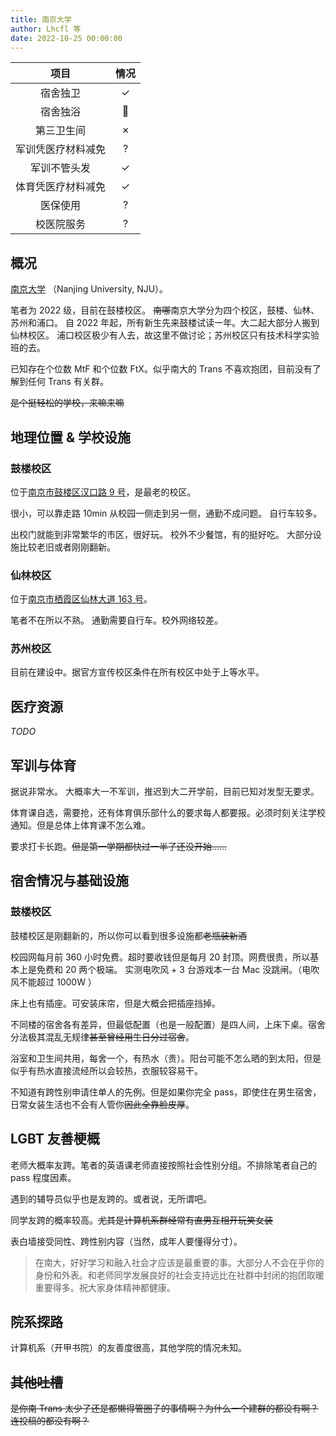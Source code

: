 ```yaml
---
title: 南京大学
author: Lhcfl 等
date: 2022-10-25 00:00:00
---
```


|项目|情况|
|:---:|:---:|
|宿舍独卫| ✓|
|宿舍独浴|🤔|
|第三卫生间|✗|
|军训凭医疗材料减免|?|
|军训不管头发|✓|
|体育凭医疗材料减免|✓|
|医保使用|?|
|校医院服务|?|

## 概况

[南京大学](https://www.nju.edu.cn/) （Nanjing University, NJU）。

笔者为 2022 级，目前在鼓楼校区。
~~南哪~~南京大学分为四个校区，鼓楼、仙林、苏州和浦口。
自 2022 年起，所有新生先来鼓楼试读一年。大二起大部分人搬到仙林校区。
浦口校区极少有人去，故这里不做讨论；苏州校区只有技术科学实验班的去。

已知存在个位数 MtF 和个位数 FtX。似乎南大的 Trans 不喜欢抱团，目前没有了解到任何 Trans 有关群。

~~是个挺轻松的学校，来嘛来嘛~~  

## 地理位置 & 学校设施

### 鼓楼校区

位于[南京市鼓楼区汉口路 9 号](https://amap.com/place/B00190B4AC)，是最老的校区。

很小，可以靠走路 10min 从校园一侧走到另一侧，通勤不成问题。
自行车较多。

出校门就能到非常繁华的市区，很好玩。
校外不少餐馆，有的挺好吃。
大部分设施比较老旧或者刚刚翻新。

### 仙林校区

位于[南京市栖霞区仙林大道 163 号](https://amap.com/place/B00190CVRT)。

笔者不在所以不熟。
通勤需要自行车。校外网络较差。

### 苏州校区

目前在建设中。据官方宣传校区条件在所有校区中处于上等水平。

## 医疗资源

_TODO_

## 军训与体育

据说非常水。
大概率大一不军训，推迟到大二开学前，目前已知对发型无要求。

体育课自选，需要抢，还有体育俱乐部什么的要求每人都要报。必须时刻关注学校通知。但是总体上体育课不怎么难。

要求打卡长跑。~~但是第一学期都快过一半了还没开始……~~

## 宿舍情况与基础设施

### 鼓楼校区

鼓楼校区是刚翻新的，所以你可以看到很多设施都~~老瓶装新酒~~  

校园网每月前 360 小时免费。超时要收钱但是每月 20 封顶。网费很贵，所以基本上是免费和 20 两个极端。
实测电吹风 + 3 台游戏本一台 Mac 没跳闸。（电吹风不能超过 1000W ）

床上也有插座。可安装床帘，但是大概会把插座挡掉。

不同楼的宿舍各有差异，但最低配置（也是一般配置）是四人间，上床下桌。宿舍分法极其混乱无规律~~甚至曾经用生日分过宿舍~~。

浴室和卫生间共用，每舍一个，有热水（贵）。阳台可能不怎么晒的到太阳，但是似乎有热水直接流经所以会较热，衣服较容易干。

不知道有跨性别申请住单人的先例。但是如果你完全 pass，即使住在男生宿舍，日常女装生活也不会有人管你~~因此全靠脸皮厚~~。

## LGBT 友善梗概

老师大概率友跨。笔者的英语课老师直接按照社会性别分组。不排除笔者自己的 pass 程度因素。

遇到的辅导员似乎也是友跨的。或者说，无所谓吧。

同学友跨的概率较高。~~尤其是计算机系群经常有直男互相开玩笑女装~~

表白墙接受同性、跨性别内容（当然，成年人要懂得分寸）。
  
> 在南大，好好学习和融入社会才应该是最重要的事。大部分人不会在乎你的身份和外表。和老师同学发展良好的社会支持远比在社群中封闭的抱团取暖重要得多。祝大家身体精神都健康。

## 院系探路

计算机系（开甲书院）的友善度很高，其他学院的情况未知。

## ~~其他吐槽~~  

~~是你南 Trans 太少了还是都懒得管圈子的事情啊？为什么一个建群的都没有啊？连投稿的都没有啊？~~  
